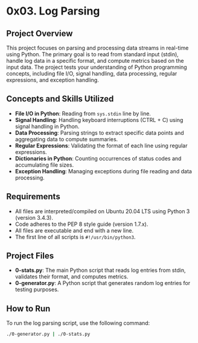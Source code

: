 # 0x03. Log Parsing

## Project Overview

This project focuses on parsing and processing data streams in real-time using Python. The primary goal is to read from standard input (stdin), handle log data in a specific format, and compute metrics based on the input data. The project tests your understanding of Python programming concepts, including file I/O, signal handling, data processing, regular expressions, and exception handling.

## Concepts and Skills Utilized

- **File I/O in Python**: Reading from `sys.stdin` line by line.
- **Signal Handling**: Handling keyboard interruptions (CTRL + C) using signal handling in Python.
- **Data Processing**: Parsing strings to extract specific data points and aggregating data to compute summaries.
- **Regular Expressions**: Validating the format of each line using regular expressions.
- **Dictionaries in Python**: Counting occurrences of status codes and accumulating file sizes.
- **Exception Handling**: Managing exceptions during file reading and data processing.

## Requirements

- All files are interpreted/compiled on Ubuntu 20.04 LTS using Python 3 (version 3.4.3).
- Code adheres to the PEP 8 style guide (version 1.7.x).
- All files are executable and end with a new line.
- The first line of all scripts is `#!/usr/bin/python3`.

## Project Files

- **0-stats.py**: The main Python script that reads log entries from stdin, validates their format, and computes metrics.
- **0-generator.py**: A Python script that generates random log entries for testing purposes.

## How to Run

To run the log parsing script, use the following command:

```bash
./0-generator.py | ./0-stats.py

